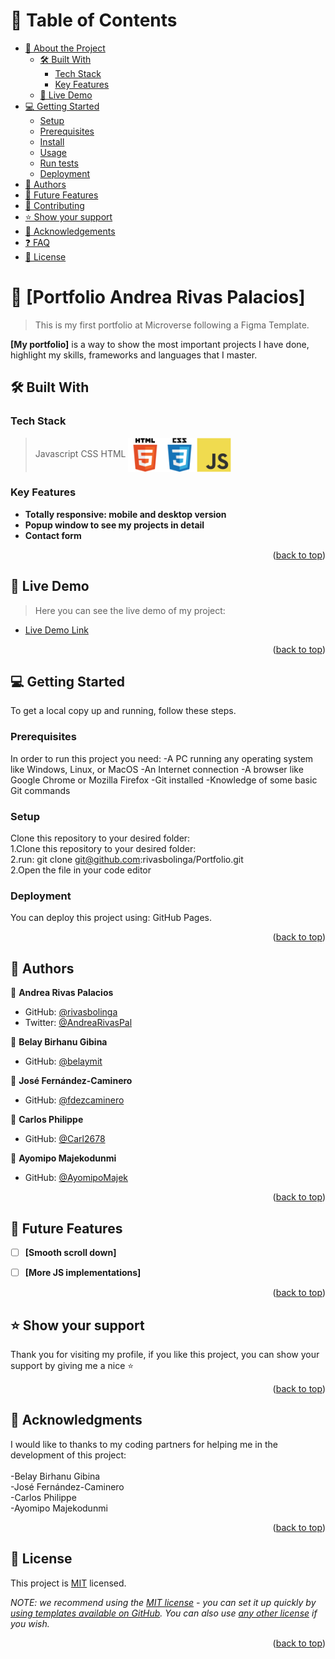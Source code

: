 <a name="readme-top"></a>


<!-- TABLE OF CONTENTS -->

# 📗 Table of Contents

- [📖 About the Project](#about-project)
  - [🛠 Built With](#built-with)
    - [Tech Stack](#tech-stack)
    - [Key Features](#key-features)
  - [🚀 Live Demo](#live-demo)
- [💻 Getting Started](#getting-started)
  - [Setup](#setup)
  - [Prerequisites](#prerequisites)
  - [Install](#install)
  - [Usage](#usage)
  - [Run tests](#run-tests)
  - [Deployment](#triangular_flag_on_post-deployment)
- [👥 Authors](#authors)
- [🔭 Future Features](#future-features)
- [🤝 Contributing](#contributing)
- [⭐️ Show your support](#support)
- [🙏 Acknowledgements](#acknowledgements)
- [❓ FAQ](#faq)
- [📝 License](#license)

<!-- PROJECT DESCRIPTION -->

# 📖 [Portfolio Andrea Rivas Palacios] <a name="about-project"></a>

> This is my first portfolio at Microverse following a Figma Template. 

**[My portfolio]** is a way to show the most important projects I have done, highlight my skills, frameworks and languages that I master.

## 🛠 Built With <a name="built-with"></a>

### Tech Stack <a name="tech-stack"></a>

> Javascript
> CSS
>HTML
<a href="https://www.w3.org/html/" target="_blank"><img align="center" src="https://raw.githubusercontent.com/devicons/devicon/master/icons/html5/html5-original-wordmark.svg" alt="html5" width="55" height="55"/></a><a href="https://www.w3schools.com/css/" target="_blank"><img align="center" src="https://raw.githubusercontent.com/devicons/devicon/master/icons/css3/css3-original-wordmark.svg" alt="css3" width="55" height="55"/></a><a href="https://developer.mozilla.org/en-US/docs/Web/JavaScript" target="_blank" rel="noreferrer"><img align="center" src="https://raw.githubusercontent.com/devicons/devicon/master/icons/javascript/javascript-original.svg" alt="javascript" width="55" height="55"/></a>

<!--
<details>
  <summary>Client</summary>
  <ul>
    <li><a href="https://reactjs.org/">React.js</a></li>
  </ul>
</details>

<details>
  <summary>Server</summary>
  <ul>
    <li><a href="https://expressjs.com/">Express.js</a></li>
  </ul>
</details>

<details>
<summary>Database</summary>
  <ul>
    <li><a href="https://www.postgresql.org/">PostgreSQL</a></li>
  </ul>
</details>

<!-- Features -->

### Key Features <a name="key-features"></a>


- **Totally responsive: mobile and desktop version**
- **Popup window to see my projects in detail**
- **Contact form**

<p align="right">(<a href="#readme-top">back to top</a>)</p>

<!-- LIVE DEMO -->

## 🚀 Live Demo <a name="live-demo"></a>

> Here you can see the live demo of my project:

- [Live Demo Link](https://rivasbolinga.github.io/Portfolio)

<p align="right">(<a href="#readme-top">back to top</a>)</p>

<!-- GETTING STARTED -->

## 💻 Getting Started <a name="getting-started"></a>


To get a local copy up and running, follow these steps.

### Prerequisites

In order to run this project you need:
 -A PC running any operating system like Windows, Linux, or MacOS
 -An Internet connection
 -A browser like Google Chrome or Mozilla Firefox
 -Git installed
 -Knowledge of some basic Git commands
<!--
Example command:

```sh
 gem install rails
```
 -->

### Setup

Clone this repository to your desired folder:
<br/>
 1.Clone this repository to your desired folder:<br/>
 2.run: git clone git@github.com:rivasbolinga/Portfolio.git<br/>
 2.Open the file in your code editor<br/>
<!--
Example commands:

```sh
  cd my-folder
  git clone git@github.com:myaccount/my-project.git
```
--->



<!--
Example command:

```sh
  cd my-project
  gem install
```
--->


<!--
Example command:

```sh
  rails server
```
-
Example command:

```sh
  bin/rails test test/models/article_test.rb
```
--->

### Deployment

You can deploy this project using: GitHub Pages.

<!--
Example:

```sh

```
 -->

<p align="right">(<a href="#readme-top">back to top</a>)</p>

<!-- AUTHORS -->

## 👥 Authors <a name="authors"></a>


👤 **Andrea Rivas Palacios**

- GitHub: [@rivasbolinga](https://github.com/rivasbolinga)
- Twitter: [@AndreaRivasPal](https://twitter.com/AndreaRivasPal)


👤 **Belay Birhanu Gibina**

- GitHub: [@belaymit](https://github.com/belaymit)

👤 **José Fernández-Caminero**

- GitHub: [@fdezcaminero](https://github.com/fdezcaminero)

👤 **Carlos Philippe**

- GitHub: [@Carl2678](https://github.com/Carl2678)

👤 **Ayomipo Majekodunmi**

- GitHub: [@AyomipoMajek](https://github.com/AyomipoMajek)

<p align="right">(<a href="#readme-top">back to top</a>)</p>

<!-- FUTURE FEATURES -->

## 🔭 Future Features <a name="future-features"></a>



- [ ] **[Smooth scroll down]**
- [ ] **[More JS implementations]**


<p align="right">(<a href="#readme-top">back to top</a>)</p>

<!-- SUPPORT -->

## ⭐️ Show your support <a name="support"></a>

Thank you for visiting my profile, if you like this project, you can show your support by giving me a nice :star:️ 

<p align="right">(<a href="#readme-top">back to top</a>)</p>

<!-- ACKNOWLEDGEMENTS -->

## 🙏 Acknowledgments <a name="acknowledgements"></a>


I would like to thanks to my coding partners for helping me in the development of this project:<br/> <br/>-Belay Birhanu Gibina<br/> -José Fernández-Caminero <br/> -Carlos Philippe
<br/> -Ayomipo Majekodunmi



<p align="right">(<a href="#readme-top">back to top</a>)</p>

<!-- LICENSE -->

## 📝 License <a name="license"></a>

This project is [MIT](./LICENSE) licensed.

_NOTE: we recommend using the [MIT license](https://choosealicense.com/licenses/mit/) - you can set it up quickly by [using templates available on GitHub](https://docs.github.com/en/communities/setting-up-your-project-for-healthy-contributions/adding-a-license-to-a-repository). You can also use [any other license](https://choosealicense.com/licenses/) if you wish._

<p align="right">(<a href="#readme-top">back to top</a>)</p>
